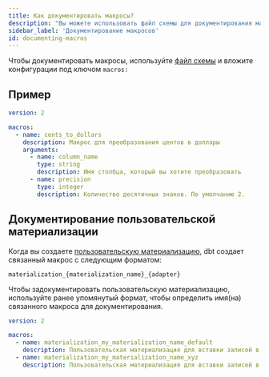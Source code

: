 ```yaml
---
title: Как документировать макросы?
description: "Вы можете использовать файл схемы для документирования макросов"
sidebar_label: 'Документирование макросов'
id: documenting-macros
---
```


Чтобы документировать макросы, используйте [файл схемы](/reference/macro-properties) и вложите конфигурации под ключом `macros:`

## Пример

<File name='macros/schema.yml'>

```yml
version: 2

macros:
  - name: cents_to_dollars
    description: Макрос для преобразования центов в доллары
    arguments:
      - name: column_name
        type: string
        description: Имя столбца, который вы хотите преобразовать
      - name: precision
        type: integer
        description: Количество десятичных знаков. По умолчанию 2.
```

</File>

## Документирование пользовательской материализации

Когда вы создаете [пользовательскую материализацию](/guides/create-new-materializations), dbt создает связанный макрос с следующим форматом:
```
materialization_{materialization_name}_{adapter}
```

Чтобы задокументировать пользовательскую материализацию, используйте ранее упомянутый формат, чтобы определить имя(на) связанного макроса для документирования.

<File name='macros/properties.yml'>

```yaml
version: 2

macros:
  - name: materialization_my_materialization_name_default
    description: Пользовательская материализация для вставки записей в таблицу только для добавления и отслеживания времени их добавления.
  - name: materialization_my_materialization_name_xyz
    description: Пользовательская материализация для вставки записей в таблицу только для добавления и отслеживания времени их добавления.
```

</File>